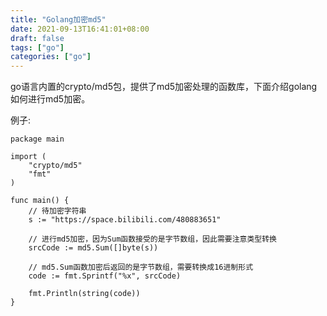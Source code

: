 ```yaml
---
title: "Golang加密md5"
date: 2021-09-13T16:41:01+08:00
draft: false
tags: ["go"]
categories: ["go"]
---
```


go语言内置的crypto/md5包，提供了md5加密处理的函数库，下面介绍golang如何进行md5加密。

例子:

```
package main

import (
	"crypto/md5"
	"fmt"
)

func main() {
	// 待加密字符串
	s := "https://space.bilibili.com/480883651"

	// 进行md5加密，因为Sum函数接受的是字节数组，因此需要注意类型转换
	srcCode := md5.Sum([]byte(s))

	// md5.Sum函数加密后返回的是字节数组，需要转换成16进制形式
	code := fmt.Sprintf("%x", srcCode)

	fmt.Println(string(code))
}
```

